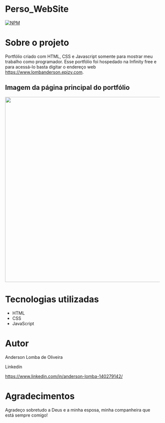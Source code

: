 # Perso_WebSite
[![NPM](https://img.shields.io/npm/l/react)](https://github.com/LombaAnderson/Perso_WebSite/blob/main/LICENSE)

# Sobre o projeto
Portfólio criado com HTML, CSS e Javascript somente para mostrar meu trabalho como programador. Esse portfólio foi hospedado na Infinity free e para acessá-lo basta 
digitar o endereço web https://www.lombanderson.epizy.com.

## Imagem da página principal do portfólio
<div align="center">
<img src="https://user-images.githubusercontent.com/60937513/146651922-690d552b-4454-43c7-b685-a9b2feb8e988.png" width="600" />
</div>

# Tecnologias utilizadas
- HTML
- CSS
- JavaScript

# Autor

Anderson Lomba de Oliveira

Linkedin

https://www.linkedin.com/in/anderson-lomba-140279142/


# Agradecimentos

Agradeço sobretudo a Deus e a minha esposa, minha companheira que está sempre comigo!

